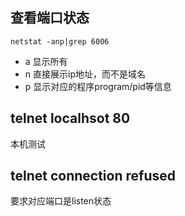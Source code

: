 
## 查看端口状态
 `netstat -anp|grep 6006`

- a 显示所有
- n 直接展示ip地址，而不是域名
- p 显示对应的程序program/pid等信息

## telnet localhsot 80
本机测试

## telnet connection refused
要求对应端口是listen状态
